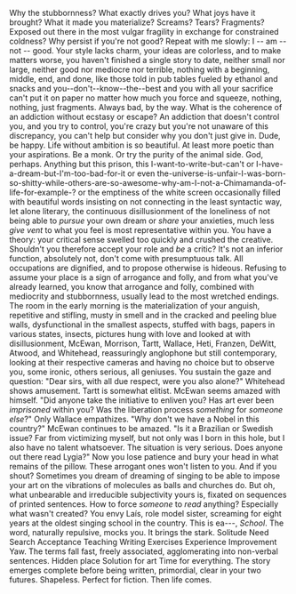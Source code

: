 Why the stubbornness? What exactly drives you? What joys have it brought? What it made you materialize? Screams? Tears? Fragments? Exposed out there in the most vulgar fragility in exchange for constrained coldness? Why persist if you're not good? Repeat with me slowly: I -- am -- not -- good. Your style lacks charm, your ideas are colorless, and to make matters worse, you haven't finished a single story to date, neither small nor large, neither good nor mediocre nor terrible, nothing with a beginning, middle, end, and done, like those told in pub tables fueled by ethanol and snacks and you--don't--know--the--best and you with all your sacrifice can't put it on paper no matter how much you force and squeeze, nothing, nothing, just fragments. Always bad, by the way. What is the coherence of an addiction without ecstasy or escape? An addiction that doesn't control you, and you try to control, you're crazy but you're not unaware of this discrepancy, you can't help but consider why you don't just give in. Dude, be happy. Life without ambition is so beautiful. At least more poetic than your aspirations. Be a monk. Or try the purity of the animal side. God, perhaps. Anything but this prison, this I-want-to-write-but-can't or I-have-a-dream-but-I'm-too-bad-for-it or even the-universe-is-unfair-I-was-born-so-shitty-while-others-are-so-awesome-why-am-I-not-a-Chimamanda-of-life-for-example-? or the emptiness of the white screen occasionally filled with beautiful words insisting on not connecting in the least syntactic way, let alone literary, the continuous disillusionment of the loneliness of not being able to *pursue* your own dream or *share* your anxieties, much less *give vent* to what you feel is most representative within you. You have a theory: your critical sense swelled too quickly and crushed the creative. Shouldn't you therefore accept your role and *be* a critic? It's not an inferior function, absolutely not, don't come with presumptuous talk. All occupations are dignified, and to propose otherwise is hideous. Refusing to assume your place is a sign of arrogance and folly, and from what you've already learned, you know that arrogance and folly, combined with mediocrity and stubbornness, usually lead to the most wretched endings. The room in the early morning is the materialization of your anguish, repetitive and stifling, musty in smell and in the cracked and peeling blue walls, dysfunctional in the smallest aspects, stuffed with bags, papers in various states, insects, pictures hung with love and looked at with disillusionment, McEwan, Morrison, Tartt, Wallace, Heti, Franzen, DeWitt, Atwood, and Whitehead, reassuringly anglophone but still contemporary, looking at their respective cameras and having no choice but to observe you, some ironic, others serious, all geniuses. You sustain the gaze and question: "Dear sirs, with all due respect, were you also alone?" Whitehead shows amusement. Tartt is somewhat elitist. McEwan seems amazed with himself. "Did anyone take the initiative to enliven you? Has art ever been *imprisoned* within you? Was the liberation process *something* for *someone else*?" Only Wallace empathizes. "Why don't we have a Nobel in this country?" McEwan continues to be amazed. "Is it a Brazilian or Swedish issue? Far from victimizing myself, but not only was I born in this hole, but I also have no talent whatsoever. The situation is very serious. Does anyone out there read Lygia?" Now you lose patience and bury your head in what remains of the pillow. These arrogant ones won't listen to you. And if you shout? Sometimes you dream of dreaming of singing to be able to impose your art on the vibrations of molecules as balls and churches do. But oh, what unbearable and irreducible subjectivity yours is, fixated on sequences of printed sentences. How to force *someone* to *read* anything? Especially what wasn't created? You envy Laís, role model sister, screaming for eight years at the oldest singing school in the country. This is ea---, *School*. The word, naturally repulsive, mocks you. It brings the stark. Solitude Need Search Acceptance Teaching Writing Exercises Experience Improvement Yaw. The terms fall fast, freely associated, agglomerating into non-verbal sentences. Hidden place Solution for art Time for everything. The story emerges complete before being written, primordial, clear in your two futures. Shapeless. Perfect for fiction. Then life comes.